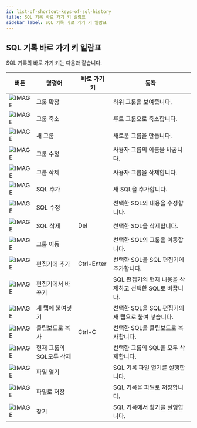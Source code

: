 ```yaml
---
id: list-of-shortcut-keys-of-sql-history
title: SQL 기록 바로 가기 키 일람표
sidebar_label: SQL 기록 바로 가기 키 일람표
---
```


## SQL 기록 바로 가기 키 일람표

SQL 기록의 바로 가기 키는 다음과 같습니다.

| 버튼 | 명령어 | 바로 가기 키 | 동작 |
| --- | --- | --- | --- |
| ![IMAGE](https://s3.ap-northeast-2.amazonaws.com/sqlgate-manual-content/4C45141F1F82AF05991CDC3507ED3D8B.jpg) | 그룹 확장 | | 하위 그룹을 보여줍니다. |
| ![IMAGE](https://s3.ap-northeast-2.amazonaws.com/sqlgate-manual-content/05DB33FEF038C1BB6AD63DF50B6BF416.jpg) | 그룹 축소 | | 루트 그룹으로 축소합니다. |
| ![IMAGE](https://s3.ap-northeast-2.amazonaws.com/sqlgate-manual-content/686D856958D245681FE0C6C9B30864E9.jpg) | 새 그룹 | | 새로운 그룹을 만듭니다. |
| ![IMAGE](https://s3.ap-northeast-2.amazonaws.com/sqlgate-manual-content/7F738432D5CABEAC719AC31354C4122B.jpg) | 그룹 수정 | | 사용자 그룹의 이름을 바꿉니다. |
| ![IMAGE](https://s3.ap-northeast-2.amazonaws.com/sqlgate-manual-content/8A800BFA2B23E91D026DBA662E5D11C8.jpg) | 그룹 삭제 | | 사용자 그룹을 삭제합니다. |
| ![IMAGE](https://s3.ap-northeast-2.amazonaws.com/sqlgate-manual-content/2354A6303C428DA3C92038CBAC638216.jpg) | SQL 추가 | | 새 SQL을 추가합니다. |
| ![IMAGE](https://s3.ap-northeast-2.amazonaws.com/sqlgate-manual-content/9D06EC93FC4E96678EFBBF374C009C78.jpg) | SQL 수정 | | 선택한 SQL의 내용을 수정합니다. |
| ![IMAGE](https://s3.ap-northeast-2.amazonaws.com/sqlgate-manual-content/099A6D393897EB9598E893836CB389F6.jpg) | SQL 삭제 | Del | 선택한 SQL을 삭제합니다. |
| ![IMAGE](https://s3.ap-northeast-2.amazonaws.com/sqlgate-manual-content/5DE7781A4991045F34BB83CC73E1D07C.jpg) | 그룹 이동 | | 선택한 SQL의 그룹을 이동합니다. |
| ![IMAGE](https://s3.ap-northeast-2.amazonaws.com/sqlgate-manual-content/1680AA1BD2A4C023F1AF49B8FD1274BB.jpg) | 편집기에 추가 | Ctrl+Enter | 선택한 SQL을 SQL 편집기에 추가합니다. |
| ![IMAGE](https://s3.ap-northeast-2.amazonaws.com/sqlgate-manual-content/11815E192ADB34B30D20E2E99DB676C8.jpg) | 편집기에서 바꾸기 | | SQL 편집기의 현재 내용을 삭제하고 선택한 SQL로 바꿉니다. |
| ![IMAGE](https://s3.ap-northeast-2.amazonaws.com/sqlgate-manual-content/C22AFD06002669693C0456889192DC7B.jpg) | 새 탭에 붙여넣기 | | 선택한 SQL을 SQL 편집기의 새 탭으로 붙여 넣습니다. |
| ![IMAGE](https://s3.ap-northeast-2.amazonaws.com/sqlgate-manual-content/94CF1BD51FBEE19EC29D643C5CB4BFD2.jpg) | 클립보드로 복사 | Ctrl+C | 선택한 SQL을 클립보드로 복사합니다. |
| ![IMAGE](https://s3.ap-northeast-2.amazonaws.com/sqlgate-manual-content/7AA0C9206E01D4F5580F0F0D3E66269B.jpg) | 현재 그룹의 SQL모두 삭제 | | 선택한 그룹의 SQL을 모두 삭제합니다. |
| ![IMAGE](https://s3.ap-northeast-2.amazonaws.com/sqlgate-manual-content/48B1D0CA6E7345686DD99749ADD00751.jpg) | 파일 열기 | | SQL 기록 파일 열기를 실행합니다. |
| ![IMAGE](https://s3.ap-northeast-2.amazonaws.com/sqlgate-manual-content/25EFDD23A903B94813FA422CC5E2E011.jpg) | 파일로 저장 | | SQL 기록을 파일로 저장합니다. |
| ![IMAGE](https://s3.ap-northeast-2.amazonaws.com/sqlgate-manual-content/7A1B99EADFECBCEB470DBA16AD3DB624.jpg) | 찾기 | | SQL 기록에서 찾기를 실행합니다. |

